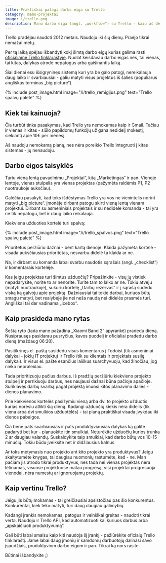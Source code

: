 ```yaml
---
title: Praktiškai patogi darbo eiga su Trello
category: mano-projektai
image: i/trello.png
description: Mano darbo eiga (angl. „workflow“) su Trello - kaip aš dėlioju prioritetus, ką darau planuodamas rytą / dieną ir kaip matau didesnį projektų vaizdą (angl. „big picture“).
---
```


Trello pradėjau naudoti 2012 metais. Naudoju iki šių dienų. Praėjo tikrai nemažai metų.

Per tą laiką spėjau išbandyti kokį šimtą darbo eigų kurias galima rasti [oficialiame Trello tinklaraštyje](https://blog.trello.com/). Nuolat keisdavau darbo eigas nes, tai vienas, tai kitas, dalykas atrodė nepatogus arba gaišinantis laiką.

Šiai dienai esu išsigryninęs sistemą kuri yra be galo patogi, nereikalauja daug laiko ir svarbiausiai - galiu matyti visus projektus iš šalies (populiarus angliškas terminas „big picture“).

{% include post_image.html image="/i/trello_remigijus.png" text="Trello spalvų paletė" %}

## Kiek tai kainuoja?

Čia turbūt tinka pasakymas, kad Trello yra nemokamas kaip ir Gmail. Tačiau ir vienas ir kitas - siūlo papildomų funkcijų už gana nedidelį mokestį, siekiantį apie 10€ per mėnesį.

Aš naudoju nemokamą planą, nes nėra poreikio Trello integruoti į kitas sistemas - jų nenaudoju.

## Darbo eigos taisyklės

Turiu vieną lentą pavadinimu „Projektai“, kitą „Marketingas“ ir pan. Vienoje lentoje, vienas stulpelis yra vienas projektas (pažymėta raidėmis P1, P2 nuotraukoje auksčiau).

Galėčiau pasakyti, kad toks išdėstymas Trello yra vos ne vienintelis norint matyti „big picture“. Įmonėje dirbant patogu skirti vieną lentą vienam projektui. Dirbant su asmeniniais projektais ir su nedidele komanda - tai yra ne tik nepatogu, bet ir daug laiko reikalauja.

Kiekviena užduoties kortelė turi spalvą:

{% include post_image.html image="/i/trello_spalvos.png" text="Trello spalvų paletė" %}

Prioritetus peržiūriu dažnai - bent kartą dienoje. Klaida pažymėta kortelė - visada auksčiausias prioritetas, nesvarbu didelė ta klaida ar ne.

Na, ir dirbant su komanda labai svarbu naudotis sąrašais (angl. „checklist“) ir komentarais kortelėje.

Kas jeigu projektas turi šimtus užduočių? Pripažinkite - visų jų vistiek nepadarysite, norite to ar nenorite. Turite tam to laiko ar ne. Tokiu atveju (matyti nuotraukoje), sukuriu kortelę „Darbų rezervas“ ir į sąrašą sudedu viską ką galvoju apie projektą. Dažniausiai tai tokie darbai, kuriuos būtų smagu matyti, bet realybėje jie nei neša naudą nei didelės prasmės turi. Angliškai tai dar vadinama „icebox“.

## Kaip prasideda mano rytas

Šeštą ryto (tada mane pažadina „Xiaomi Band 2“ apyrankė) pradedu dieną. Nusiprausęs pasidarau pusryčius, kavos puodelį ir oficialiai pradedu darbo dieną (maždaug 06:20).

Pasitikrinęs el. paštą susidedu visus komentarus į Todoist (tik asmeniniai dalykai - jokių IT projektų) ir Trello (tik su klientais ir projektais susiję dalykai). Ir visus el. pašte esančius laiškus suarchyvuoju, kad žinočiau, jog nieko nepraleidau.

Tada prioritizuoju pačius darbus. Iš pradžių peržiūriu kiekvieno projekto stulpelį ir perrikiuoju darbus, nes naujausi dažnai būna pačioje apačioje. Surikiavęs darbų svarbą pagal projektą imuosi kitos planavimo dalies - dienos planavimo.

Prie kiekvienos kortelės pasižymiu vieną arba dvi to projekto užduotis kurias norėsiu atlikti šią dieną. Kadangi užduočių kiekis nėra didelis (tik viena arba dvi smulkios užduotėlės) - tai planą praktiškai visada įvykdau iki dienos pabaigos.

Čia bene pats svarbiausias ir pats produktyviausias dalykas ką galite padaryti bet kur - planuokite itin smulkiai. Neturėkite užduočių kurios trunka 2 ar daugiau valandų. Suskaldykite taip smulkiai, kad darbo būtų vos 10-15 minučių. Tokiu būdu įveiksite net ir didžiausius kalnus.

Ar toks mėtymasis nuo projekto ant kito projekto yra produktyvus? Jeigu skaitytumėte knygas, tai daugiau nuomonių rastumėte, kad - ne. Man pačiam jis atrodo tikrai produktyvus, nes tada nei vienas projektas nėra lėtinamas, visuose projektuose matau progresą, visi projektai progresuoja vienodai, nėra numestų ar ignoruojamų projektų.

## Kaip vertinu Trello?

Jeigu jis būtų mokamas - tai greičiausiai apsistočiau pas šio konkurentus. Konkurentai, kiek teko matyti, turi daug daugiau galimybių.

Kadangi įrankis nemokamas, patogus ir velniškai greitas - naudoti tikrai verta. Naudoju ir Trello API, kad automatizuoti kai kuriuos darbus arba „apskaičiuoti produktyvumą“.

Gali būti labai smalsu kaip kiti naudoja šį įrankį - pažiūrėkite oficialų Trello tinklaraštį. Jame labai daug įmonių ir samdomų darbuotojų dalinasi savo įspūdžiais, produktyviom darbo eigom ir pan. Tikrai ką nors rasite.

Būtinai išbandykite ;)
